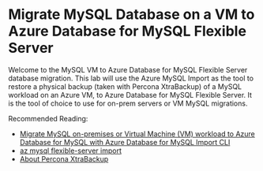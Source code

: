 # Migrate MySQL Database on a VM to Azure Database for MySQL Flexible Server

Welcome to the MySQL VM to Azure Database for MySQL Flexible Server database migration.  This lab will use the Azure MySQL Import as the tool to restore a physical backup (taken with Percona XtraBackup) of a MySQL workload on an Azure VM, to Azure Database for MySQL Flexible Server. It is the tool of choice to use for on-prem servers or VM MySQL migrations.  

Recommended Reading:

- [Migrate MySQL on-premises or Virtual Machine (VM) workload to Azure Database for MySQL with Azure Database for MySQL Import CLI](https://learn.microsoft.com/en-us/azure/mysql/migrate/migrate-external-mysql-import-cli)
- [az mysql flexible-server import](https://learn.microsoft.com/en-us/cli/azure/mysql/flexible-server/import?view=azure-cli-latest)
- [About Percona XtraBackup](https://docs.percona.com/percona-xtrabackup/2.4/intro.html)
